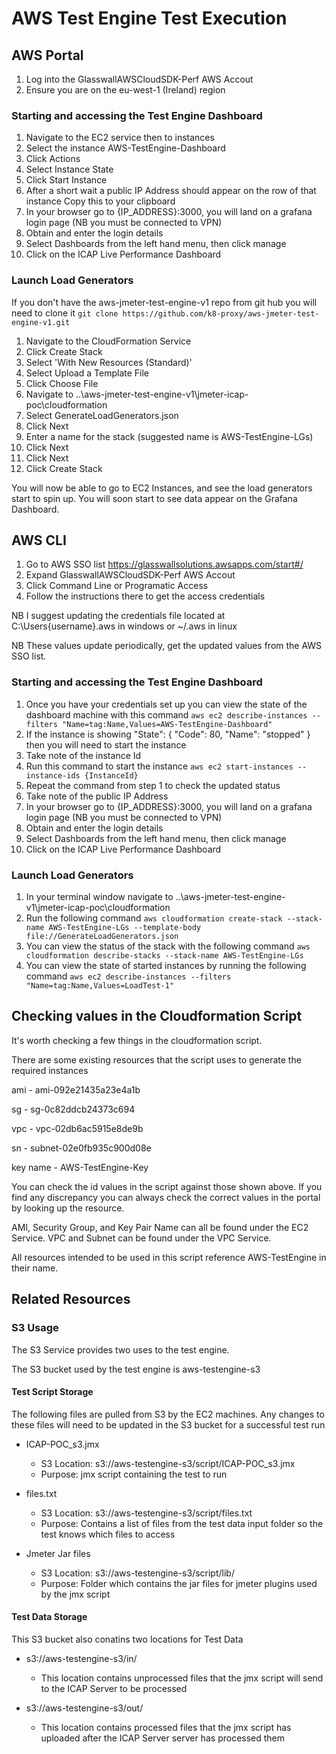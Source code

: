 # AWS Test Engine Test Execution

## AWS Portal

1. Log into the GlasswallAWSCloudSDK-Perf AWS Accout
2. Ensure you are on the eu-west-1 (Ireland) region

### Starting and accessing the Test Engine Dashboard

1. Navigate to the EC2 service then to instances
2. Select the instance AWS-TestEngine-Dashboard
3. Click Actions
4. Select Instance State
5. Click Start Instance
6. After a short wait a public IP Address should appear on the row of that instance Copy this to your clipboard
7. In your browser go to {IP_ADDRESS}:3000, you will land on a grafana login page (NB you must be connected to VPN)
8. Obtain and enter the login details
9. Select Dashboards from the left hand menu, then click manage
10. Click on the ICAP Live Performance Dashboard

### Launch Load Generators

If you don't have the aws-jmeter-test-engine-v1 repo from git hub you will need to clone it
``` git clone https://github.com/k8-proxy/aws-jmeter-test-engine-v1.git ```

1. Navigate to the CloudFormation Service
2. Click Create Stack
3. Select 'With New Resources (Standard)'
4. Select Upload a Template File
5. Click Choose File
6. Navigate to ..\aws-jmeter-test-engine-v1\jmeter-icap-poc\cloudformation
7. Select GenerateLoadGenerators.json
8. Click Next
9. Enter a name for the stack (suggested name is AWS-TestEngine-LGs)
10. Click Next
11. Click Next
12. Click Create Stack

You will now be able to go to EC2 Instances, and see the load generators start to spin up.
You will soon start to see data appear on the Grafana Dashboard.

## AWS CLI

1. Go to AWS SSO list https://glasswallsolutions.awsapps.com/start#/
2. Expand GlasswallAWSCloudSDK-Perf AWS Accout
3. Click Command Line or Programatic Access
4. Follow the instructions there to get the access credentials

NB I suggest updating the credentials file located at C:\Users\{username}\.aws in windows or ~/.aws in linux

NB These values update periodically, get the updated values from the AWS SSO list.

### Starting and accessing the Test Engine Dashboard

1. Once you have your credentials set up you can view the state of the dashboard machine with this command
	``` aws ec2 describe-instances --filters "Name=tag:Name,Values=AWS-TestEngine-Dashboard" ```
2. If the instance is showing "State": { "Code": 80, "Name": "stopped" } then you will need to start the instance
3. Take note of the instance Id
4. Run this command to start the instance
	``` aws ec2 start-instances --instance-ids {InstanceId} ```
5. Repeat the command from step 1 to check the updated status
6. Take note of the public IP Address
7. In your browser go to {IP_ADDRESS}:3000, you will land on a grafana login page (NB you must be connected to VPN)
8. Obtain and enter the login details
9. Select Dashboards from the left hand menu, then click manage
10. Click on the ICAP Live Performance Dashboard

### Launch Load Generators

1. In your terminal window navigate to ..\aws-jmeter-test-engine-v1\jmeter-icap-poc\cloudformation
2. Run the following command
	``` aws cloudformation create-stack --stack-name AWS-TestEngine-LGs --template-body file://GenerateLoadGenerators.json ```
3. You can view the status of the stack with the following command
	``` aws cloudformation describe-stacks --stack-name AWS-TestEngine-LGs ```
4. You can view the state of started instances by running the following command
	``` aws ec2 describe-instances --filters "Name=tag:Name,Values=LoadTest-1" ```

## Checking values in the Cloudformation Script

It's worth checking a few things in the cloudformation script.

There are some existing resources that the script uses to generate the required instances

ami - ami-092e21435a23e4a1b

sg - sg-0c82ddcb24373c694

vpc - vpc-02db6ac5915e8de9b

sn - subnet-02e0fb935c900d08e

key name - AWS-TestEngine-Key

You can check the id values in the script against those shown above.
If you find any discrepancy you can always check the correct values in the portal by looking up the resource.

AMI, Security Group, and Key Pair Name can all be found under the EC2 Service.
VPC and Subnet can be found under the VPC Service.

All resources intended to be used in this script reference AWS-TestEngine in their name.

## Related Resources

### S3 Usage

The S3 Service provides two uses to the test engine.

The S3 bucket used by the test engine is aws-testengine-s3

#### Test Script Storage

The following files are pulled from S3 by the EC2 machines. Any changes to these files will need to be updated in the S3 bucket for a successful test run

- ICAP-POC_s3.jmx
  - S3 Location: s3://aws-testengine-s3/script/ICAP-POC_s3.jmx
  - Purpose: jmx script containing the test to run

- files.txt
  - S3 Location: s3://aws-testengine-s3/script/files.txt
  - Purpose: Contains a list of files from the test data input folder so the test knows which files to access

- Jmeter Jar files
  - S3 Location: s3://aws-testengine-s3/script/lib/
  - Purpose: Folder which contains the jar files for jmeter plugins used by the jmx script

#### Test Data Storage

This S3 bucket also conatins two locations for Test Data

- s3://aws-testengine-s3/in/
  - This location contains unprocessed files that the jmx script will send to the ICAP Server to be processed

- s3://aws-testengine-s3/out/
  - This location contains processed files that the jmx script has uploaded after the ICAP Server server has processed them
